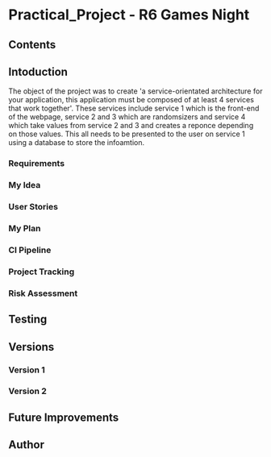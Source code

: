 # Practical_Project - R6 Games Night 

## Contents 

## Intoduction
The object of the project was to create 'a service-orientated architecture for your application, this application must be composed of at least 4 services that work together'. 
These services include service 1 which is the front-end of the webpage, service 2 and 3 which are randomsizers and service 4 which take values from service 2 and 3 and creates a reponce depending on those values. This all needs to be presented to the user on service 1 using a database to store the infoamtion. 
### Requirements 

### My Idea

### User Stories

### My Plan 

### CI Pipeline 

### Project Tracking 

### Risk Assessment 

## Testing 

## Versions 

### Version 1

### Version 2

## Future Improvements 

## Author 